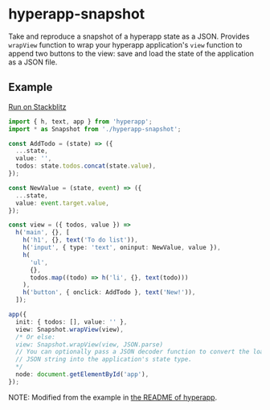 # hyperapp-snapshot

Take and reproduce a snapshot of a hyperapp state as a JSON. Provides `wrapView` function to wrap your hyperapp application's `view` function to append two buttons to the view: save and load the state of the application as a JSON file.

## Example

[Run on Stackblitz](https://stackblitz.com/edit/typescript-rmfwbs?file=index.ts)

```ts
import { h, text, app } from 'hyperapp';
import * as Snapshot from './hyperapp-snapshot';

const AddTodo = (state) => ({
  ...state,
  value: '',
  todos: state.todos.concat(state.value),
});

const NewValue = (state, event) => ({
  ...state,
  value: event.target.value,
});

const view = ({ todos, value }) =>
  h('main', {}, [
    h('h1', {}, text('To do list')),
    h('input', { type: 'text', oninput: NewValue, value }),
    h(
      'ul',
      {},
      todos.map((todo) => h('li', {}, text(todo)))
    ),
    h('button', { onclick: AddTodo }, text('New!')),
  ]);

app({
  init: { todos: [], value: '' },
  view: Snapshot.wrapView(view),
  /* Or else:
  view: Snapshot.wrapView(view, JSON.parse)
  // You can optionally pass a JSON decoder function to convert the loaded
  // JSON string into the application's state type.
  */
  node: document.getElementById('app'),
});
```

NOTE: Modified from the example in [the README of hyperapp](https://github.com/jorgebucaran/hyperapp/blob/f9518be1ada51ae993b062eac264efa25a8cd16c/README.md).

